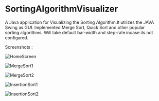 # SortingAlgorithmVisualizer
A Java application for Visualizing the Sorting Algorithm.It utilizes the JAVA Swing as GUI. Implemented Merge Sort, Quick Sort and other popular sorting algorithms. Will take default bar-width and step-rate incase its not configured.

Screenshots : 

![HomeScreen](https://user-images.githubusercontent.com/19343940/107156849-b3fb2380-69a6-11eb-93f0-36c38ae8b854.PNG)

![MergeSort1](https://user-images.githubusercontent.com/19343940/107156851-b5c4e700-69a6-11eb-865a-2186b996d03d.PNG)

![MergeSort2](https://user-images.githubusercontent.com/19343940/107156853-b65d7d80-69a6-11eb-8928-0ea6c842a8ab.PNG)

![InsertionSort1](https://user-images.githubusercontent.com/19343940/107156854-b6f61400-69a6-11eb-9343-00d6e7c79dc7.PNG)

![InsertionSort2](https://user-images.githubusercontent.com/19343940/107156855-b78eaa80-69a6-11eb-9737-01d7c7f64209.PNG)
